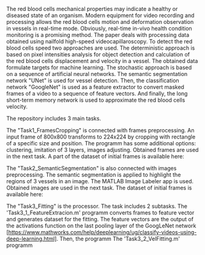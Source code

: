 The red blood cells mechanical properties may indicate a healthy or diseased state of an organism. Modern equipment for video recording and processing allows the red blood cells motion and deformation observation in vessels in real-time mode. Obviously, real-time in-vivo health condition monitoring is a promising method. The paper deals with processing data obtained using nailfold high-speed videocapillaroscopy. To detect the red blood cells speed two approaches are used. The deterministic approach is based on pixel intensities analysis for object detection and calculation of the red blood cells displacement and velocity in a vessel. The obtained data formulate targets for machine learning. The stochastic approach is based on a sequence of artificial neural networks. The semantic segmentation network "UNet" is used for vessel detection. Then, the classification network "GoogleNet" is used as a feature extractor to convert masked frames of a video to a sequence of feature vectors. And finally, the long short-term memory network is used to approximate the red blood cells velocity.

The repository includes 3 main tasks.

The "Task1_FramesCropping" is connected with frames preprocessing. An input frame of 800x800 transforms to 224x224 by cropping with rectangle of a specific size and position. The programm has some additional options: clustering, imitation of 3 layers, images adjusting. Obtained frames are used in the next task.
A part of the dataset of initial frames is available here:

The "Task2_SemanticSegmentation" is also connected with images preprocessing. The semantic segmentation is applied to highlight the regions of 3 vessels in an image. The MATLAB Image Labeler app is used. Obtained images are used in the next task.
The dataset of initial frames is available here:

The "Task3_Fitting" is the processor. The task includes 2 subtasks.
The 'Task3_1_FeatureExtracion.m' programm converts frames to feature vector and generates dataset for the fitting. The feature vectors are the output of the activations function on the last pooling layer of the GoogLeNet network [https://www.mathworks.com/help/deeplearning/ug/classify-videos-using-deep-learning.html]. Then, the programm 
The 'Task3_2_VelFitting.m' programm





